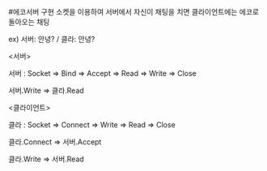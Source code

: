 #에코서버 구현
소켓을 이용하여 서버에서 자신이 채팅을 치면 클라이언트에는 에코로 돌아오는 채팅

ex) 서버: 안녕? / 클라: 안녕?

<서버>

서버 : Socket => Bind => Accept => Read => Write => Close

서버.Write => 클라.Read

<클라이언트>

클라 : Socket => Connect => Write => Read => Close

클라.Connect => 서버.Accept

클라.Write => 서버.Read
